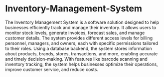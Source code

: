 # Inventory-Management-System
The Inventory Management System is a software solution designed to help businesses efficiently track and manage their inventory. It allows users to monitor stock levels, generate invoices, forecast sales, and manage customer details. The system provides different access levels for billing personnel, managers, and owners, each with specific permissions tailored to their roles. Using a database backend, the system stores information about products, brands, stores, transactions, and more, enabling accurate and timely decision-making. With features like barcode scanning and inventory tracking, the system helps businesses optimize their operations, improve customer service, and reduce costs.





